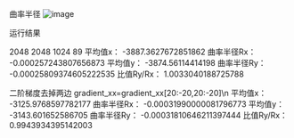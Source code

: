 曲率半径
![image](https://github.com/chengpengSHINE/Wavefront/assets/130882847/4fee9fa6-198e-414a-82f5-025f940908e1)

运行结果

2048 2048
1024 89
平均值x： -3887.3627672851862
曲率半径Rx： -0.000257243807656873
平均值y： -3874.56114414198
曲率半径Ry： -0.00025809374605222535
比值Ry/Rx： 1.0033040188725788

二阶梯度去掉两边
gradient_xx=gradient_xx[20:-20,20:-20]\n
平均值x： -3125.9768597782177
曲率半径Rx： -0.00031990000081796773
平均值y： -3143.601652586705
曲率半径Ry： -0.00031810646211397444
比值Ry/Rx： 0.9943934395142003
